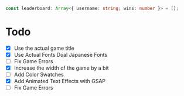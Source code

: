 ```ts
const leaderboard: Array<{ username: string; wins: number }> = [];
```

# Todo

-   [x] Use the actual game title
-   [x] Use Actual Fonts Dual Japanese Fonts
-   [ ] Fix Game Errors
-   [x] Increase the width of the game by a bit
-   [ ] Add Color Swatches
-   [x] Add Animated Text Effects with GSAP
-   [ ] Fix Game Errors
